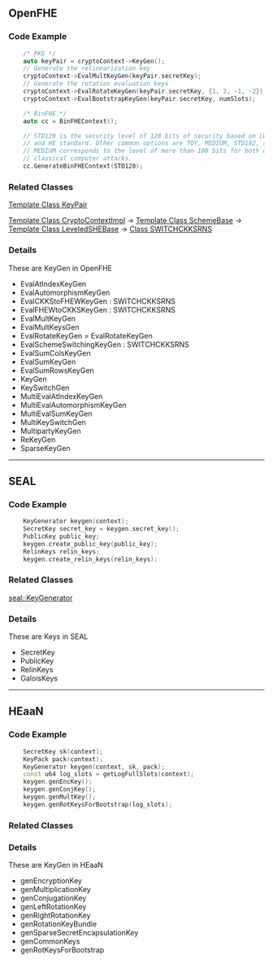 ## OpenFHE

### Code Example
~~~ C++
	/* PKE */
	auto keyPair = cryptoContext->KeyGen();
    // Generate the relinearization key
    cryptoContext->EvalMultKeyGen(keyPair.secretKey);
    // Generate the rotation evaluation keys
    cryptoContext->EvalRotateKeyGen(keyPair.secretKey, {1, 2, -1, -2});
    cryptoContext->EvalBootstrapKeyGen(keyPair.secretKey, numSlots);

	/* BinFHE */
	auto cc = BinFHEContext();

    // STD128 is the security level of 128 bits of security based on LWE Estimator
    // and HE standard. Other common options are TOY, MEDIUM, STD192, and STD256.
    // MEDIUM corresponds to the level of more than 100 bits for both quantum and
    // classical computer attacks.
    cc.GenerateBinFHEContext(STD128);
~~~

### Related Classes
[Template Class KeyPair](https://openfhe-development.readthedocs.io/en/latest/api/classlbcrypto_1_1KeyPair.html#template-parameter-order)

[Template Class CryptoContextImpl](https://openfhe-development.readthedocs.io/en/latest/api/classlbcrypto_1_1CryptoContextImpl.html) 
-> [Template Class SchemeBase](https://openfhe-development.readthedocs.io/en/latest/api/classlbcrypto_1_1SchemeBase.html?highlight=evalmultkeygen) 
	-> [Template Class LeveledSHEBase](https://openfhe-development.readthedocs.io/en/latest/api/classlbcrypto_1_1LeveledSHEBase.html?highlight=evalmultkeygen) 
	-> [Class SWITCHCKKSRNS](https://openfhe-development.readthedocs.io/en/latest/api/classlbcrypto_1_1SWITCHCKKSRNS.html?highlight=SWITCHCKKSRNS#class-switchckksrns "Permalink to this headline")
  
 
### Details
These are KeyGen in OpenFHE
 + EvalAtIndexKeyGen
 + EvalAutomorphismKeyGen
 + EvalCKKStoFHEWKeyGen : SWITCHCKKSRNS
 + EvalFHEWtoCKKSKeyGen : SWITCHCKKSRNS
 + EvalMultKeyGen
 + EvalMultKeysGen
 + EvalRotateKeyGen = EvalRotateKeyGen
 + EvalSchemeSwitchingKeyGen : SWITCHCKKSRNS
 + EvalSumColsKeyGen
 + EvalSumKeyGen
 + EvalSumRowsKeyGen
 + KeyGen
 + KeySwitchGen
 + MultiEvalAtIndexKeyGen
 + MultiEvalAutomorphismKeyGen
 + MultiEvalSumKeyGen
 + MultiKeySwitchGen
 + MultipartyKeyGen
 + ReKeyGen
 + SparseKeyGen


---

## SEAL

### Code Example
~~~ C++
	KeyGenerator keygen(context);
	SecretKey secret_key = keygen.secret_key();
	PublicKey public_key;
	keygen.create_public_key(public_key);
	RelinKeys relin_keys;
	keygen.create_relin_keys(relin_keys);
~~~

### Related Classes
[seal::KeyGenerator](https://maokami.github.io/SEAL/classseal_1_1_key_generator.html)

### Details
These are Keys in SEAL
 + SecretKey
 + PublicKey
 + RelinKeys
 + GaloisKeys

---
## HEaaN

### Code Example
~~~ C++
	SecretKey sk(context);
	KeyPack pack(context);
	KeyGenerator keygen(context, sk, pack);
	const u64 log_slots = getLogFullSlots(context);
	keygen.genEncKey();
	keygen.genConjKey();
	keygen.genMultKey();
	keygen.genRotKeysForBootstrap(log_slots);
~~~

### Related Classes

### Details
These are KeyGen in HEaaN
 + genEncryptionKey
 + genMultiplicationKey
 + genConjugationKey
 + genLeftRotationKey
 + genRightRotationKey
 + genRotationKeyBundle
 + genSparseSecretEncapsulationKey
 + genCommonKeys
 + genRotKeysForBootstrap
